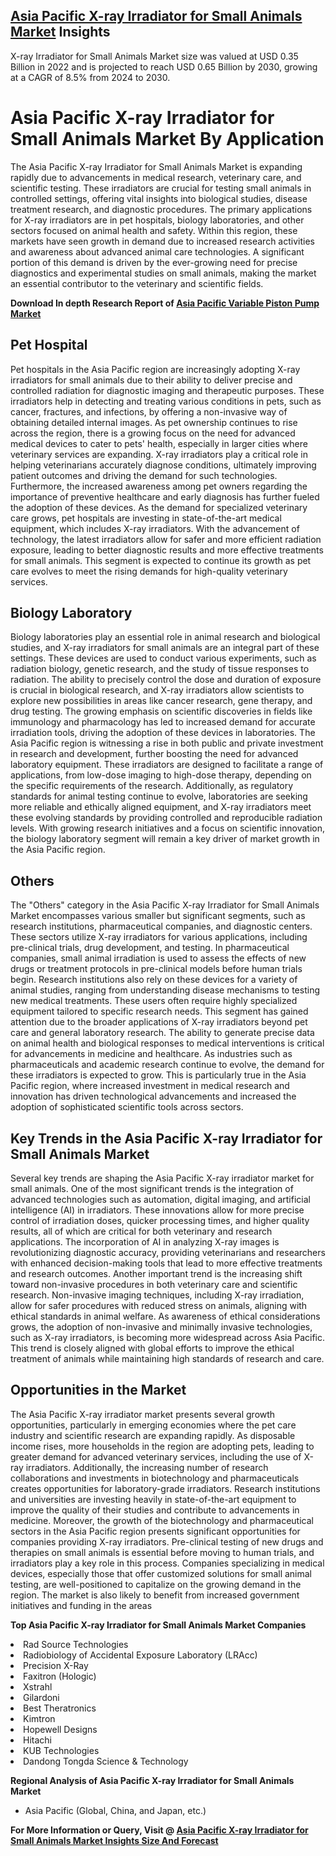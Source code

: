 <h2><a href="https://www.verifiedmarketreports.com/download-sample/?rid=214280&amp;utm_source=Github-Feb&amp;utm_medium=219" target="_blank">Asia Pacific X-ray Irradiator for Small Animals Market</a> Insights</h2><p>X-ray Irradiator for Small Animals Market size was valued at USD 0.35 Billion in 2022 and is projected to reach USD 0.65 Billion by 2030, growing at a CAGR of 8.5% from 2024 to 2030.</p><p><h1>Asia Pacific X-ray Irradiator for Small Animals Market By Application</h1> <p>The Asia Pacific X-ray Irradiator for Small Animals Market is expanding rapidly due to advancements in medical research, veterinary care, and scientific testing. These irradiators are crucial for testing small animals in controlled settings, offering vital insights into biological studies, disease treatment research, and diagnostic procedures. The primary applications for X-ray irradiators are in pet hospitals, biology laboratories, and other sectors focused on animal health and safety. Within this region, these markets have seen growth in demand due to increased research activities and awareness about advanced animal care technologies. A significant portion of this demand is driven by the ever-growing need for precise diagnostics and experimental studies on small animals, making the market an essential contributor to the veterinary and scientific fields. <p><strong>Download In depth Research Report of <a href="https://www.verifiedmarketreports.com/download-sample/?rid=236118&amp;utm_source=Pulse-Dec&amp;utm_medium=219" target="_blank">Asia Pacific Variable Piston Pump Market</a></strong></p></p> <h2>Pet Hospital</h2> <p>Pet hospitals in the Asia Pacific region are increasingly adopting X-ray irradiators for small animals due to their ability to deliver precise and controlled radiation for diagnostic imaging and therapeutic purposes. These irradiators help in detecting and treating various conditions in pets, such as cancer, fractures, and infections, by offering a non-invasive way of obtaining detailed internal images. As pet ownership continues to rise across the region, there is a growing focus on the need for advanced medical devices to cater to pets' health, especially in larger cities where veterinary services are expanding. X-ray irradiators play a critical role in helping veterinarians accurately diagnose conditions, ultimately improving patient outcomes and driving the demand for such technologies. Furthermore, the increased awareness among pet owners regarding the importance of preventive healthcare and early diagnosis has further fueled the adoption of these devices. As the demand for specialized veterinary care grows, pet hospitals are investing in state-of-the-art medical equipment, which includes X-ray irradiators. With the advancement of technology, the latest irradiators allow for safer and more efficient radiation exposure, leading to better diagnostic results and more effective treatments for small animals. This segment is expected to continue its growth as pet care evolves to meet the rising demands for high-quality veterinary services.</p> <h2>Biology Laboratory</h2> <p>Biology laboratories play an essential role in animal research and biological studies, and X-ray irradiators for small animals are an integral part of these settings. These devices are used to conduct various experiments, such as radiation biology, genetic research, and the study of tissue responses to radiation. The ability to precisely control the dose and duration of exposure is crucial in biological research, and X-ray irradiators allow scientists to explore new possibilities in areas like cancer research, gene therapy, and drug testing. The growing emphasis on scientific discoveries in fields like immunology and pharmacology has led to increased demand for accurate irradiation tools, driving the adoption of these devices in laboratories. The Asia Pacific region is witnessing a rise in both public and private investment in research and development, further boosting the need for advanced laboratory equipment. These irradiators are designed to facilitate a range of applications, from low-dose imaging to high-dose therapy, depending on the specific requirements of the research. Additionally, as regulatory standards for animal testing continue to evolve, laboratories are seeking more reliable and ethically aligned equipment, and X-ray irradiators meet these evolving standards by providing controlled and reproducible radiation levels. With growing research initiatives and a focus on scientific innovation, the biology laboratory segment will remain a key driver of market growth in the Asia Pacific region.</p> <h2>Others</h2> <p>The "Others" category in the Asia Pacific X-ray Irradiator for Small Animals Market encompasses various smaller but significant segments, such as research institutions, pharmaceutical companies, and diagnostic centers. These sectors utilize X-ray irradiators for various applications, including pre-clinical trials, drug development, and testing. In pharmaceutical companies, small animal irradiation is used to assess the effects of new drugs or treatment protocols in pre-clinical models before human trials begin. Research institutions also rely on these devices for a variety of animal studies, ranging from understanding disease mechanisms to testing new medical treatments. These users often require highly specialized equipment tailored to specific research needs. This segment has gained attention due to the broader applications of X-ray irradiators beyond pet care and general laboratory research. The ability to generate precise data on animal health and biological responses to medical interventions is critical for advancements in medicine and healthcare. As industries such as pharmaceuticals and academic research continue to evolve, the demand for these irradiators is expected to grow. This is particularly true in the Asia Pacific region, where increased investment in medical research and innovation has driven technological advancements and increased the adoption of sophisticated scientific tools across sectors.</p> <h2>Key Trends in the Asia Pacific X-ray Irradiator for Small Animals Market</h2> <p>Several key trends are shaping the Asia Pacific X-ray irradiator market for small animals. One of the most significant trends is the integration of advanced technologies such as automation, digital imaging, and artificial intelligence (AI) in irradiators. These innovations allow for more precise control of irradiation doses, quicker processing times, and higher quality results, all of which are critical for both veterinary and research applications. The incorporation of AI in analyzing X-ray images is revolutionizing diagnostic accuracy, providing veterinarians and researchers with enhanced decision-making tools that lead to more effective treatments and research outcomes. Another important trend is the increasing shift toward non-invasive procedures in both veterinary care and scientific research. Non-invasive imaging techniques, including X-ray irradiation, allow for safer procedures with reduced stress on animals, aligning with ethical standards in animal welfare. As awareness of ethical considerations grows, the adoption of non-invasive and minimally invasive technologies, such as X-ray irradiators, is becoming more widespread across Asia Pacific. This trend is closely aligned with global efforts to improve the ethical treatment of animals while maintaining high standards of research and care.</p> <h2>Opportunities in the Market</h2> <p>The Asia Pacific X-ray irradiator market presents several growth opportunities, particularly in emerging economies where the pet care industry and scientific research are expanding rapidly. As disposable income rises, more households in the region are adopting pets, leading to greater demand for advanced veterinary services, including the use of X-ray irradiators. Additionally, the increasing number of research collaborations and investments in biotechnology and pharmaceuticals creates opportunities for laboratory-grade irradiators. Research institutions and universities are investing heavily in state-of-the-art equipment to improve the quality of their studies and contribute to advancements in medicine. Moreover, the growth of the biotechnology and pharmaceutical sectors in the Asia Pacific region presents significant opportunities for companies providing X-ray irradiators. Pre-clinical testing of new drugs and therapies on small animals is essential before moving to human trials, and irradiators play a key role in this process. Companies specializing in medical devices, especially those that offer customized solutions for small animal testing, are well-positioned to capitalize on the growing demand in the region. The market is also likely to benefit from increased government initiatives and funding in the areas</p><p><strong>Top Asia Pacific X-ray Irradiator for Small Animals Market Companies</strong></p><div data-test-id=""><p><li>Rad Source Technologies</li><li> Radiobiology of Accidental Exposure Laboratory (LRAcc)</li><li> Precision X-Ray</li><li> Faxitron (Hologic)</li><li> Xstrahl</li><li> Gilardoni</li><li> Best Theratronics</li><li> Kimtron</li><li> Hopewell Designs</li><li> Hitachi</li><li> KUB Technologies</li><li> Dandong Tongda Science & Technology</li></p><div><strong>Regional Analysis of&nbsp;Asia Pacific X-ray Irradiator for Small Animals Market</strong></div><ul><li dir="ltr"><p dir="ltr">Asia Pacific (Global, China, and Japan, etc.)</p></li></ul><p><strong>For More Information or Query, Visit @&nbsp;</strong><strong><a href="https://www.verifiedmarketreports.com/product/x-ray-irradiator-for-small-animals-market/?utm_source=Github-Feb&amp;utm_medium=219" target="_blank">Asia Pacific X-ray Irradiator for Small Animals Market Insights Size And Forecast</a></strong></p></div><h2>&nbsp;</h2><div data-test-id="">&nbsp;</div>
